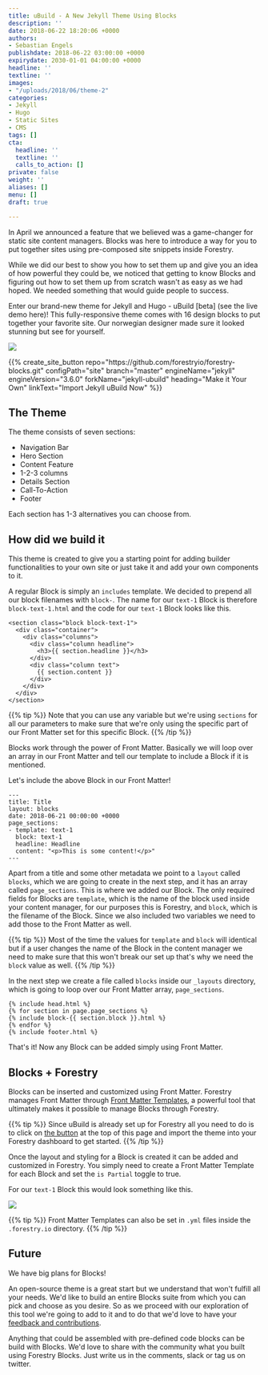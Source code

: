 ```yaml
---
title: uBuild - A New Jekyll Theme Using Blocks
description: ''
date: 2018-06-22 18:20:06 +0000
authors:
- Sebastian Engels
publishdate: 2018-06-22 03:00:00 +0000
expirydate: 2030-01-01 04:00:00 +0000
headline: ''
textline: ''
images:
- "/uploads/2018/06/theme-2"
categories:
- Jekyll
- Hugo
- Static Sites
- CMS
tags: []
cta:
  headline: ''
  textline: ''
  calls_to_action: []
private: false
weight: ''
aliases: []
menu: []
draft: true

---
```

In April we announced a feature that we believed was a game-changer for static site content managers. Blocks was here to introduce a way for you to put together sites using pre-composed site snippets inside Forestry.

While we did our best to show you how to set them up and give you an idea of how powerful they could be, we noticed that getting to know Blocks and figuring out how to set them up from scratch wasn't as easy as we had hoped. We needed something that would guide people to success.

Enter our brand-new theme for Jekyll and Hugo - uBuild \[beta\] (see the live demo here)! This fully-responsive theme comes with 16 design blocks to put together your favorite site. Our norwegian designer made sure it looked stunning but see for yourself.

![](/uploads/2018/06/all-blocks.png)

<div id="import-ubuild-theme-button" data-proofer-ignore>
{{% create_site_button
repo="https://github.com/forestryio/forestry-blocks.git"
configPath="site"
branch="master"
engineName="jekyll"
engineVersion="3.6.0"
forkName="jekyll-ubuild"
heading="Make it Your Own"
linkText="Import Jekyll uBuild Now" %}}
</div>

## The Theme

The theme consists of seven sections:

- Navigation Bar
- Hero Section
- Content Feature
- 1-2-3 columns
- Details Section
- Call-To-Action
- Footer

Each section has 1-3 alternatives you can choose from.




## How did we build it

This theme is created to give you a starting point for adding builder functionalities to your own site or just take it and add your own components to it.

A regular Block is simply an `includes` template. We decided to prepend all our block filenames with `block-`. The name for our `text-1` Block is therefore `block-text-1.html` and the code for our `text-1` Block looks like this.

```
<section class="block block-text-1">
  <div class="container">
    <div class="columns">
      <div class="column headline">
        <h3>{{ section.headline }}</h3>
      </div>
      <div class="column text">
        {{ section.content }}
      </div>
    </div>
  </div>
</section>
```

{{% tip %}}
Note that you can use any variable but we're using `sections` for all our parameters to make sure that we're only using the specific part of our Front Matter set for this specific Block.
{{% /tip %}}

Blocks work through the power of Front Matter. Basically we will loop over an array in our Front Matter and tell our template to include a Block if it is mentioned.

Let's include the above Block in our Front Matter!

```
---
title: Title
layout: blocks
date: 2018-06-21 00:00:00 +0000
page_sections:
- template: text-1
  block: text-1
  headline: Headline
  content: "<p>This is some content!</p>"
---
```

Apart from a title and some other metadata we point to a `layout` called `blocks`, which we are going to create in the next step, and it has an array called `page_sections`. This is where we added our Block. The only required fields for Blocks are `template`, which is the name of the block used inside your content manager, for our purposes this is Forestry, and `block`, which is the filename of the Block. Since we also included two variables we need to add those to the Front Matter as well. 

{{% tip %}}
Most of the time the values for `template` and `block` will identical but if a user changes the name of the Block in the content manager we need to make sure that this won't break our set up that's why we need the `block` value as well.
{{% /tip %}}

In the next step we create a file called `blocks` inside our `_layouts` directory, which is going to loop over our Front Matter array, `page_sections`.

```
{% include head.html %}
{% for section in page.page_sections %}
{% include block-{{ section.block }}.html %}
{% endfor %}
{% include footer.html %}
```

That's it! Now any Block can be added simply using Front Matter.

## Blocks + Forestry

Blocks can be inserted and customized using Front Matter. Forestry manages Front Matter through [Front Matter Templates](https://forestry.io/docs/settings/front-matter-templates/), a powerful tool that ultimately makes it possible to manage Blocks through Forestry.

{{% tip %}}
Since uBuild is already set up for Forestry all you need to do is to click on [the button](#import-ubuild-theme-button) at the top of this page and import the theme into your Forestry dashboard to get started.
{{% /tip %}}

Once the layout and styling for a Block is created it can be added and customized in Forestry. You simply need to create a Front Matter Template for each Block and set the `is Partial` toggle to true.

For our `text-1` Block this would look something like this.
 
![](/uploads/2018/06/text-1-block-settings.png)

{{% tip %}}
Front Matter Templates can also be set in `.yml` files inside the `.forestry.io` directory.
{{% /tip %}}




## Future

We have big plans for Blocks!

An open-source theme is a great start but we understand that won't fulfill all your needs. We'd like to build an entire Blocks suite from which you can pick and choose as you desire. So as we proceed with our exploration of this tool we're going to add to it and to do that we'd love to have your [feedback and contributions]().

Anything that could be assembled with pre-defined code blocks can be build with Blocks. We'd love to share with the community what you built using Forestry Blocks. Just write us in the comments, slack or tag us on twitter.